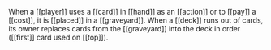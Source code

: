 When a [[player]] uses a [[card]] in [[hand]] as an [[action]] or to [[pay]] a [[cost]], it is [[placed]] in a [[graveyard]]. When a [[deck]] runs out of cards, its owner replaces cards from the [[graveyard]] into the deck in order ([[first]] card used on [[top]]).